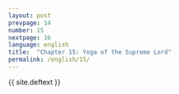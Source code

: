 ```yaml
---
layout: post
prevpage: 14
number: 15
nextpage: 16
language: english
title:  "Chapter 15: Yoga of the Supreme Lord"
permalink: /english/15/
---
```


{{ site.deftext }}